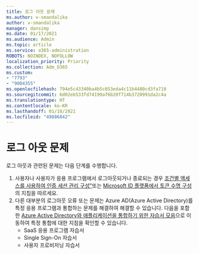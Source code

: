 ```yaml
---
title: 로그 아웃 문제
ms.author: v-smandalika
author: v-smandalika
manager: dansimp
ms.date: 01/17/2021
ms.audience: Admin
ms.topic: article
ms.service: o365-administration
ROBOTS: NOINDEX, NOFOLLOW
localization_priority: Priority
ms.collection: Adm_O365
ms.custom:
- "7793"
- "9004355"
ms.openlocfilehash: 794e5c43340ba4b5c653eda4c11b4480cd3fa710
ms.sourcegitcommit: 6d02eb533fd74199af6b20f714b3720991da2c4a
ms.translationtype: HT
ms.contentlocale: ko-KR
ms.lasthandoff: 01/18/2021
ms.locfileid: "49886842"
---
```

# <a name="sign-out-issues"></a>로그 아웃 문제

로그 아웃과 관련된 문제는 다음 단계를 수행합니다.

1. 사용자나 사용자가 응용 프로그램에서 로그아웃되거나 종료되는 경우 [조건별 액세스를 사용하여 인증 세션 관리 구성"](https://docs.microsoft.com/azure/active-directory/conditional-access/howto-conditional-access-session-lifetime)또는 [Microsoft ID 플랫폼에서 토큰 수명 구성](https://docs.microsoft.com/azure/active-directory/develop/active-directory-configurable-token-lifetimes)의 지침을 따르세요.
2. 다른 대부분의 로그아웃 오류 또는 문제는 Azure AD(Azure Active Directory)를 특정 응용 프로그램과 통합하는 문제를 해결하여 해결할 수 있습니다. 다음을 포함한 [Azure Active Directory와 애플리케이션을 통합하기 위한 자습서 모음](https://docs.microsoft.com/azure/active-directory/saas-apps/tutorial-list)으로 이동하여 특정 통합에 대한 지침을 확인할 수 있습니다.
    - SaaS 응용 프로그램 자습서
    - Single Sign-On 자습서
    - 사용자 프로비저닝 자습서